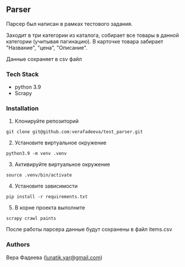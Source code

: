 ## Parser

Парсер был написан в рамках тестового задания.

Заходит в три категории из каталога, собирает все товары в данной категории (учитывая пагинацию). В карточке товара забирает "Название", "цена", "Описание".

Данные сохраняет в csv файл

### Tech Stack
- python 3.9
- Scrapy

### Installation

1. Клонируйте репозиторий

```
git clone git@github.com:verafadeeva/test_parser.git
```
2. Установите виртуальное окружение
```
python3.9 -m venv .venv
```
3. Активируйте виртуальное окружение
```
source .venv/bin/activate
```
4. Установите зависимости
```
pip install -r requirements.txt
```
5. В корне проекта выполните
```
scrapy crawl paints
```
После работы парсера данные будут сохранены в файл items.csv

### Authors

Вера Фадеева (lunatik.yar@gmail.com)
